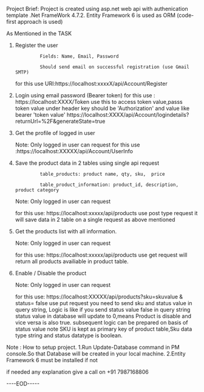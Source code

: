 Project Brief: 
Project is created using asp.net web api with authenication template .Net FrameWork 4.7.2.
Entity Framework 6 is used as ORM (code-first approach is used)



As Mentioned in the TASK 
1. Register the user

                Fields: Name, Email, Password

                Should send email on successful registration (use Gmail SMTP)

    for this use URI:https://localhost:xxxxX/api/Account/Register



2. Login using email password (Bearer token)
    for this use : https://localhost:XXXX/Token 
                   use this to access token value,passs token value under header key should be 'Authorization' and value like  bearer 'token value'
                   https://localhost:XXXX/api/Account/logindetails?returnUrl=%2F&generateState=true



3. Get the profile of logged in user
    
    Note: Only logged in user can request
    for this use :https://localhost:XXXXX/api/Account/UserInfo
   

4. Save the product data in 2 tables using single api request

                table_products: product name, qty, sku,  price

                table_product_information: product_id, description, product category

    Note: Only logged in user can request

    for this use: https://localhost:xxxxx/api/products
    use post type request it will save data in 2 table on a single request as above mentioned

5. Get the products list with all information.
   
   Note: Only logged in user can request

   for this use: https://localhost:xxxxx/api/products
   use get request will return all products availiable in product table.


6. Enable / Disable the product
    
    Note: Only logged in user can request
    
    for this use: https://localhost:XXXXX/api/products?sku=skuvalue & status= false
    use put request you need to send sku and status value in query string,
    Logic is like if you send status value false in query string status value in database will update to 0,means Product is disable and vice versa is also true. 
    subsequent logic can be prepared on basis of status value 
    note SKU is kept as primary key of product table,Sku data type string and status datatype is boolean.


Note : 
How to setup project.
1.Run Update-Database command in PM console.So that Database will be created in your local machine.
2.Entity Framework 6 must be installed if not


if needed any explanation give a call on +91 7987168806



----EOD-----

